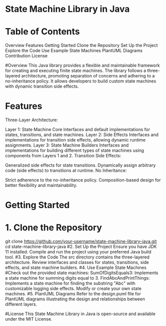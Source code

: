 # State Machine Library in Java
 # Table of Contents
Overview
Features
Getting Started
Clone the Repository
Set Up the Project
Explore the Code
Use Example State Machines
PlantUML Diagrams
Contribution
License

#Overview
This Java library provides a flexible and maintainable framework for creating and executing finite state machines. The library follows a three-layered architecture, promoting separation of concerns and adhering to a no-inheritance policy. It allows developers to build custom state machines with dynamic transition side effects.

# Features
Three-Layer Architecture:

Layer 1: State Machine Core
Interfaces and default implementations for states, transitions, and state machines.
Layer 2: Side Effects
Interfaces and implementations for transition side effects, allowing dynamic runtime assignments.
Layer 3: State Machine Builders
Interfaces and implementations for building different types of state machines using components from Layers 1 and 2.
Transition Side Effects:

Generalized side effects for state transitions.
Dynamically assign arbitrary code (side effects) to transitions at runtime.
No Inheritance:

Strict adherence to the no-inheritance policy.
Composition-based design for better flexibility and maintainability.

# Getting Started
# 1. Clone the Repository
git clone https://github.com/your-username/state-machine-library-java.git
cd state-machine-library-java
#2. Set Up the Project
Ensure you have JDK 11 installed.
Compile and run the project using your preferred Java build tool.
#3. Explore the Code
The src directory contains the three-layered architecture.
Review interfaces and classes for states, transitions, side effects, and state machine builders.
#4. Use Example State Machines
#Check out the provided state machines:
SumOfDigitsEquals3: Implements a state machine for summing digits equal to 3.
FindAbcAndPrintThings: Implements a state machine for finding the substring "Abc" with customizable logging side effects.
Modify or create your own state machines.
#5. PlantUML Diagrams
Refer to the design.puml file for PlantUML diagrams illustrating the design and relationships between different layers.

#License
This State Machine Library in Java is open-source and available under the MIT License.

